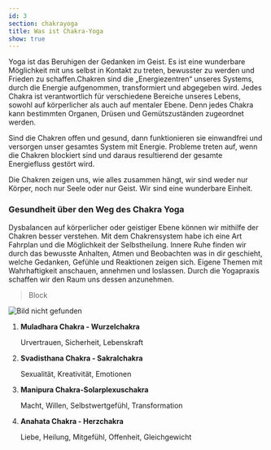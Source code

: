 ```yaml
---
id: 3
section: chakrayoga
title: Was ist Chakra-Yoga
show: true
---
```

Yoga ist das Beruhigen der Gedanken im Geist. Es ist eine wunderbare Möglichkeit mit uns selbst in Kontakt zu treten, bewusster zu werden und Frieden zu schaffen.Chakren sind die „Energiezentren“ unseres Systems, durch die Energie aufgenommen, transformiert und abgegeben wird. Jedes Chakra ist verantwortlich für verschiedene Bereiche unseres Lebens, sowohl auf körperlicher als auch auf mentaler Ebene. Denn jedes Chakra kann bestimmten Organen, Drüsen und Gemütszuständen zugeordnet werden.

Sind die Chakren offen und gesund, dann funktionieren sie einwandfrei und versorgen unser gesamtes System mit Energie. Probleme treten auf, wenn die Chakren blockiert sind und daraus resultierend der gesamte Energiefluss gestört wird.

Die Chakren zeigen uns, wie alles zusammen hängt, wir sind weder nur Körper, noch nur Seele oder nur Geist. Wir sind eine wunderbare Einheit.

### Gesundheit über den Weg des Chakra Yoga



Dysbalancen auf körperlicher oder geistiger Ebene können wir mithilfe der Chakren besser verstehen. Mit dem Chakrensystem habe ich eine Art Fahrplan und die Möglichkeit der Selbstheilung. Innere Ruhe finden wir durch das bewusste Anhalten, Atmen und Beobachten was in dir geschieht, welche Gedanken, Gefühle und Reaktionen zeigen sich. Eigene Themen mit Wahrhaftigkeit anschauen, annehmen und loslassen. Durch die Yogapraxis schaffen wir den Raum uns dessen anzunehmen.

> Block



![Bild nicht gefunden](/img/chakras7.png)

1. **Muladhara Chakra - Wurzelchakra**
   
   Urvertrauen, Sicherheit, Lebenskraft

2. **Svadisthana Chakra - Sakralchakra**

   Sexualität, Kreativität, Emotionen

3. **Manipura Chakra-Solarplexuschakra**
   
   Macht, Willen, Selbstwertgefühl, Transformation

4. **Anahata Chakra - Herzchakra**
   
   Liebe, Heilung, Mitgefühl, Offenheit, Gleichgewicht



